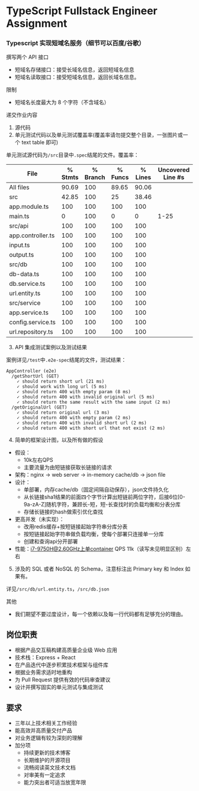 # TypeScript Fullstack Engineer Assignment

### Typescript 实现短域名服务（细节可以百度/谷歌）

撰写两个 API 接口

- 短域名存储接口：接受长域名信息，返回短域名信息
- 短域名读取接口：接受短域名信息，返回长域名信息。

限制

- 短域名长度最大为 8 个字符（不含域名）

递交作业内容

1. 源代码
2. 单元测试代码以及单元测试覆盖率(覆盖率请勿提交整个目录，一张图片或一个 text table 即可)

单元测试源代码为`/src`目录中`.spec`结尾的文件。覆盖率：

| File              | % Stmts | % Branch | % Funcs | % Lines | Uncovered Line #s |
|-------------------|---------|----------|---------|---------|-------------------|
| All files         | 90.69   | 100      | 89.65   | 90.06   |                   |
| src               | 42.85   | 100      | 25      | 38.46   |                   |
| app.module.ts     | 100     | 100      | 100     | 100     |                   |
| main.ts           | 0       | 100      | 0       | 0       | 1-25              |
| src/api           | 100     | 100      | 100     | 100     |                   |
| app.controller.ts | 100     | 100      | 100     | 100     |                   |
| input.ts          | 100     | 100      | 100     | 100     |                   |
| output.ts         | 100     | 100      | 100     | 100     |                   |
| src/db            | 100     | 100      | 100     | 100     |                   |
| db-data.ts        | 100     | 100      | 100     | 100     |                   |
| db.service.ts     | 100     | 100      | 100     | 100     |                   |
| url.entity.ts     | 100     | 100      | 100     | 100     |                   |
| src/service       | 100     | 100      | 100     | 100     |                   |
| app.service.ts    | 100     | 100      | 100     | 100     |                   |
| config.service.ts | 100     | 100      | 100     | 100     |                   |
| url.repository.ts | 100     | 100      | 100     | 100     |                   |

3. API 集成测试案例以及测试结果

案例详见`/test`中`.e2e-spec`结尾的文件，测试结果：
```
AppController (e2e)
  /getShortUrl (GET)
    ✓ should return short url (21 ms)
    ✓ should work with long url (5 ms)
    ✓ should return 400 with empty param (8 ms)
    ✓ should return 400 with invalid original url (5 ms)
    ✓ should return the same result with the same input (2 ms)
  /getOriginalUrl (GET)
    ✓ should return original url (3 ms)
    ✓ should return 400 with empty param (2 ms)
    ✓ should return 400 with invalid short url (2 ms)
    ✓ should return 400 with short url that not exist (2 ms)
```

4. 简单的框架设计图，以及所有做的假设
- 假设：
  - 10k左右QPS
  - 主要流量为由短链接获取长链接的请求
- 架构：nginx -> web server -> in-memory cache/db -> json file
- 设计：
  - 单部署，内存cache/db（固定间隔自动保存），json文件持久化
  - 从长链接sha1结果的前面四个字节计算出短链前两位字符，后接6位[0-9a-zA-Z]随机字符，兼顾长-短，短-长查找时的负载均衡和分表分库
  - 存储长链接的hash做索引优化查找
- 更高并发（未实现）：
  - 改用redis缓存+按短链接起始字符串分库分表
  - 按短链接起始字符串做负载均衡，使每个部署只连接单一分库
  - 创建和查询api分开部署
- 性能：i7-9750H@2.60GHz上单container QPS 11k（读写未见明显区别）左右
5. 涉及的 SQL 或者 NoSQL 的 Schema，注意标注出 Primary key 和 Index 如果有。

详见`/src/db/url.entity.ts`，`/src/db.json`

其他

- 我们期望不要过度设计，每一个依赖以及每一行代码都有足够充分的理由。

## 岗位职责

- 根据产品交互稿构建高质量企业级 Web 应用
- 技术栈：Express + React
- 在产品迭代中逐步积累技术框架与组件库
- 根据业务需求适时地重构
- 为 Pull Request 提供有效的代码审查建议
- 设计并撰写固实的单元测试与集成测试

## 要求

- 三年以上技术相关工作经验
- 能高效并高质量交付产品
- 对业务逻辑有较为深刻的理解
- 加分项
  - 持续更新的技术博客
  - 长期维护的开源项目
  - 流畅阅读英文技术文档
  - 对审美有一定追求
  - 能力突出者可适当放宽年限
